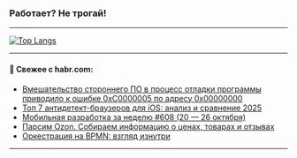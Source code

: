 ### Работает? Не трогай!

---
<!--
#### 🛠️ Technical stack:

![Java](https://img.shields.io/badge/Java-informational?logo=Oracle&style=flat&logoColor=white&color=FF4500)
![Kotlin](https://img.shields.io/badge/Kotlin-informational?logo=Kotlin&style=flat&logoColor=white&color=774D97)
![TS](https://img.shields.io/badge/TypeScript-informational?logo=typeScript&style=flat&logoColor=black&color=017acc)
![Python](https://img.shields.io/badge/Python-informational?logo=Python&style=flat&logoColor=black&color=ffdd54) <br>
![Spring](https://img.shields.io/badge/Spring-informational?logo=Spring&style=flat&logoColor=white&color=6DB33F) 
![SpringBoot](https://img.shields.io/badge/SpringBoot-informational?logo=SpringBoot&style=flat&logoColor=white&color=6DB33F)
![Nest](https://img.shields.io/badge/NestJS-informational?logo=NestJS&style=flat&logoColor=white&color=E0234E) 
![NodeJS](https://img.shields.io/badge/NodeJS-informational?logo=node.js&style=flat&logoColor=white&color=70A760)<br>
![PostgreSQL](https://img.shields.io/badge/PostgreSQL-informational?logo=PostgreSQL&style=flat&logoColor=white&color=DAA520)
![MongoDB](https://img.shields.io/badge/MongoDB-informational?logo=MongoDB&style=flat&logoColor=white&color=870000)
![Apache](https://img.shields.io/badge/Apache-informational?logo=apache&style=flat&logoColor=white&color=f74e28)

___ 
-->

<!--- #### 🛠️ : --->

[![Top Langs](https://github-readme-stats-82jvfl3w3-advtsettinggmailcoms-projects.vercel.app/api/top-langs/?username=zloylis&langs_count=10&hide_title=true&title_color=e6edf3&size_weight=0.5&count_weight=0.5&layout=compact&hide_progress=true&hide_border=true&theme=dracula&hide=css,makefile,cmake)](https://github.com/zloylis)

<!---


####  :octocat:&nbsp;&nbsp; Статистика:

![GitHub stats](https://github-readme-stats-u2qms2cxw-advtsettinggmailcoms-projects.vercel.app/api?username=zloylis&show_icons=true&hide_border=true&theme=dracula&title_color=e6edf3&include_all_commits=true&count_private=true&hide_rank=false&hide_title=true&rank_icon=github)
-->
---

#### 💬 Свежее с habr.com:

<!-- BLOG-POST-LIST:START -->
- [Вмешательство стороннего ПО в процесс отладки программы приводило к ошибке 0xC0000005 по адресу 0x00000000](https://habr.com/ru/articles/960318/?utm_source=habrahabr&utm_medium=rss&utm_campaign=960318)
- [Топ 7 антидетект-браузеров для iOS: анализ и сравнение 2025](https://habr.com/ru/articles/960306/?utm_source=habrahabr&utm_medium=rss&utm_campaign=960306)
- [Мобильная разработка за неделю #608 &lpar;20 — 26 октября&rpar;](https://habr.com/ru/articles/960284/?utm_source=habrahabr&utm_medium=rss&utm_campaign=960284)
- [Парсим Ozon. Собираем информацию о ценах, товарах и отзывах](https://habr.com/ru/companies/amvera/articles/960280/?utm_source=habrahabr&utm_medium=rss&utm_campaign=960280)
- [Оркестрация на BPMN: взгляд изнутри](https://habr.com/ru/articles/960278/?utm_source=habrahabr&utm_medium=rss&utm_campaign=960278)
<!-- BLOG-POST-LIST:END -->

---
